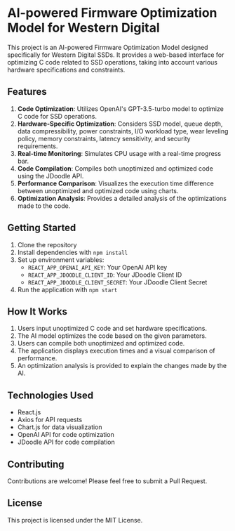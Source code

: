 # AI-powered Firmware Optimization Model for Western Digital

This project is an AI-powered Firmware Optimization Model designed specifically for Western Digital SSDs. It provides a web-based interface for optimizing C code related to SSD operations, taking into account various hardware specifications and constraints.

## Features

1. **Code Optimization**: Utilizes OpenAI's GPT-3.5-turbo model to optimize C code for SSD operations.
2. **Hardware-Specific Optimization**: Considers SSD model, queue depth, data compressibility, power constraints, I/O workload type, wear leveling policy, memory constraints, latency sensitivity, and security requirements.
3. **Real-time Monitoring**: Simulates CPU usage with a real-time progress bar.
4. **Code Compilation**: Compiles both unoptimized and optimized code using the JDoodle API.
5. **Performance Comparison**: Visualizes the execution time difference between unoptimized and optimized code using charts.
6. **Optimization Analysis**: Provides a detailed analysis of the optimizations made to the code.

## Getting Started

1. Clone the repository
2. Install dependencies with `npm install`
3. Set up environment variables:
   - `REACT_APP_OPENAI_API_KEY`: Your OpenAI API key
   - `REACT_APP_JDOODLE_CLIENT_ID`: Your JDoodle Client ID
   - `REACT_APP_JDOODLE_CLIENT_SECRET`: Your JDoodle Client Secret
4. Run the application with `npm start`

## How It Works

1. Users input unoptimized C code and set hardware specifications.
2. The AI model optimizes the code based on the given parameters.
3. Users can compile both unoptimized and optimized code.
4. The application displays execution times and a visual comparison of performance.
5. An optimization analysis is provided to explain the changes made by the AI.

## Technologies Used

- React.js
- Axios for API requests
- Chart.js for data visualization
- OpenAI API for code optimization
- JDoodle API for code compilation

## Contributing

Contributions are welcome! Please feel free to submit a Pull Request.

## License

This project is licensed under the MIT License.
